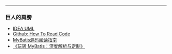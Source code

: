 
---

### 巨人的肩膀

- [IDEA UML](https://www.jetbrains.com/help/idea/2024.1/class-diagram.html)
- [Github: How To Read Code](https://github.com/aredridel/how-to-read-code?tab=readme-ov-file) 
- [MyBatis源码阅读指南](https://www.bilibili.com/read/cv7933087)
- [《玩转 MyBatis：深度解析与定制》](https://s.juejin.cn/ds/YPqNJD8/)
